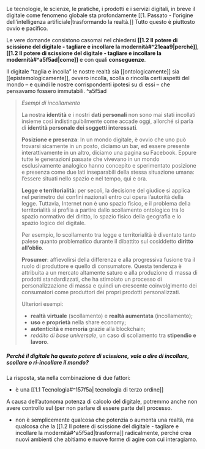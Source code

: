 Le tecnologie, le scienze, le pratiche, i prodotti e i servizi digitali, in breve il digitale come fenomeno globale sta profondamente [[1. Passato - l'origine dell'intelligenza artificiale|trasformando la realtà.]] Tutto questo è piuttosto ovvio e pacifico. 

Le vere domande consistono casomai nel chiedersi **[[1.2 Il potere di scissione del digitale - tagliare e incollare la modernità#^21eaa9|perché]]**, **[[1.2 Il potere di scissione del digitale - tagliare e incollare la modernità#^a5f5ad|come]]** e con quali **conseguenze**.

Il digitale “taglia e incolla” le nostre realtà sia [[ontologicamente]] sia [[epistemologicamente]], ovvero incolla, scolla o rincolla certi aspetti del mondo – e quindi le nostre corrispondenti ipotesi su di essi – che pensavamo fossero immutabili. ^a5f5ad

> *Esempi di incollamento*
> 
> La nostra **identità** e i nostri **dati personali** non sono mai stati incollati insieme così indistinguibilmente come accade oggi, allorché si parla di **identità personale dei soggetti interessati**.
> 
> **Posizione e presenza**: 
> In un mondo digitale, è ovvio che uno può trovarsi sicamente in un posto, diciamo un bar, ed essere presente interattivamente in un altro, diciamo una pagina su Facebook. Eppure tutte le generazioni passate che vivevano in un mondo esclusivamente analogico hanno concepito e sperimentato posizione e presenza come due lati inseparabili della stessa situazione umana: l’essere situati nello spazio e nel tempo, qui e ora.
> 
> **Legge e territorialità**: per secoli, la decisione del giudice si applica nel perimetro dei confini nazionali entro cui opera l’autorità della legge.
> Tuttavia, Internet non è uno spazio fisico, e il problema della territorialità si profila a partire dallo scollamento ontologico tra lo spazio normativo del diritto, lo spazio fisico della geografia e lo spazio logico del digitale.
> 
> Per esempio, lo scollamento tra legge e territorialità è diventato tanto palese quanto problematico durante il dibattito sul cosiddetto **diritto all’oblio**.
> 
> **Prosumer**: affievolirsi della differenza e alla progressiva fusione tra il ruolo di produttore e quello di consumatore. 
> Questa tendenza è attribuita a un mercato altamente saturo e alla produzione di massa di prodotti standardizzati, che ha stimolato un processo di personalizzazione di massa e quindi un crescente coinvolgimento dei consumatori come produttori dei propri prodotti personalizzati.
> 
> Ulteriori esempi:
> - **realtà virtuale** (scollamento) e **realtà aumentata** (incollamento); 
> - **uso** e **proprietà** nella share economy;
> - **autenticità e memoria** grazie alla blockchain; 
> - *reddito di base universale*, un caso di scollamento tra **stipendio e lavoro**.

##### Perché il digitale ha questo potere di scissione, vale a dire di incollare, scollare o ri-incollare il mondo? 


La risposta, sta nella combinazione di due fattori:

- è una [[1.1 Tecnologia#^157f5a| tecnologia di terzo ordine]]

A causa dell’autonoma potenza di calcolo del digitale, potremmo anche non avere controllo sul (per non parlare di essere parte del) processo.

- non è semplicemente qualcosa che potenzia o aumenta una realtà, ma qualcosa che la [[1.2 Il potere di scissione del digitale - tagliare e incollare la modernità#^a5f5ad|trasforma]] radicalmente, perché crea nuovi ambienti che abitiamo e nuove forme di agire con cui interagiamo.